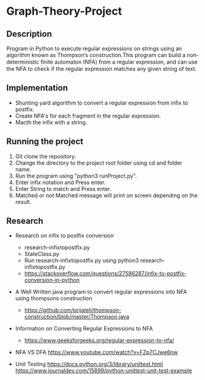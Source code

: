 # Graph-Theory-Project
## Description
Program in Python to execute regular expressions on strings using an algorithm known as Thompson’s construction.This program can build a non-deterministic ﬁnite automaton (NFA) from a regular expression, and can use the NFA to check if the regular expression matches any given string of text.
## Implementation
* Shunting yard algorithm to convert a regular expression from infix to postfix.
* Create NFA's for each fragment in the regular expression.
* Macth the infix with a string.
## Running the project
1. Git clone the repository.
2. Change the directory to the project root folder using cd and folder name.
3. Run the program using "python3 runProject.py".
4. Enter infix notation and Press enter.
5. Enter String to match and Press enter.
6. Matched or not Matched message will print on screen depending on the result.
## Research
* Research on infix to postfix conversion
  * research-infixtopostfix.py
  * StateClass.py 
  * Run research-infixtopostfix.py using python3 research-infixtopostfix.py
  * https://stackoverflow.com/questions/27586287/infix-to-postfix-conversion-in-python

* A Well Written java program to convert regular expressions into NFA using thompsons construction
  * https://github.com/prijatelj/thompson-construction/blob/master/Thompson.java

* Information on Converting Regular Expressions to NFA
  * https://www.geeksforgeeks.org/regular-expression-to-nfa/

* NFA VS DFA
  https://www.youtube.com/watch?v=FZp7CJwe6nw
* Unit Testing
  https://docs.python.org/3/library/unittest.html
  https://www.journaldev.com/15899/python-unittest-unit-test-example
